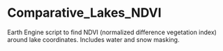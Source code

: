 # Comparative_Lakes_NDVI
Earth Engine script to find NDVI (normalized difference vegetation index) around lake coordinates. Includes water and snow masking.  
